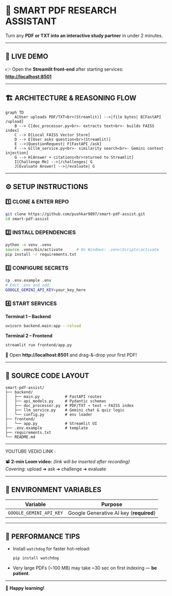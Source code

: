 # 🧠 SMART PDF RESEARCH ASSISTANT

Turn any **PDF or TXT into an interactive study partner** in under 2 minutes.

---

## 🚀 LIVE DEMO

👉 Open the **Streamlit front-end** after starting services:  
**[http://localhost:8501](http://localhost:8501)**

---

## 🏗️ ARCHITECTURE & REASONING FLOW

```mermaid
graph TD
    A[User uploads PDF/TXT<br>(Streamlit)] -->|file bytes| B[FastAPI /upload]
    B --> C[doc_processor.py<br>- extracts text<br>- builds FAISS index]
    C --> D[Local FAISS Vector Store]
    D --> E[User asks question<br>(Streamlit)]
    E -->|QuestionRequest| F[FastAPI /ask]
    F --> G[llm_service.py<br>- similarity search<br>- Gemini context injection]
    G --> H[Answer + citations<br>returned to Streamlit]
    I[Challenge Me] -->|/challenges| G
    J[Evaluate Answer] -->|/evaluate| G
```

---

## ⚙️ SETUP INSTRUCTIONS

### 1️⃣ CLONE & ENTER REPO
```bash
git clone https://github.com/pushkar9897/smart-pdf-assist.git
cd smart-pdf-assist
```

### 2️⃣ INSTALL DEPENDENCIES
```bash
python -m venv .venv
source .venv/bin/activate      # On Windows: .venv\Scripts\activate
pip install -r requirements.txt
```

### 3️⃣ CONFIGURE SECRETS
```bash
cp .env.example .env
# Edit .env and add:
GOOGLE_GEMINI_API_KEY=your_key_here
```

### 4️⃣ START SERVICES

**Terminal 1 – Backend**
```bash
uvicorn backend.main:app --reload
```

**Terminal 2 – Frontend**
```bash
streamlit run frontend/app.py
```

🔗 Open **http://localhost:8501** and drag-&-drop your first PDF!

---

## 📁 SOURCE CODE LAYOUT

```
smart-pdf-assist/
├── backend/
│   ├── main.py           # FastAPI routes
│   ├── api_models.py     # Pydantic schemas
│   ├── doc_processor.py  # PDF/TXT → text → FAISS index
│   ├── llm_service.py    # Gemini chat & quiz logic
│   └── config.py         # env loader
├── frontend/
│   └── app.py            # Streamlit UI
├── .env.example          # template
├── requirements.txt
└── README.md
```

---

YOUTUBE VEDIO LINK :

📽️ **2-min Loom video:** _(link will be inserted after recording)_  
_Covering:_ upload ➜ ask ➜ challenge ➜ evaluate

---

## 📝 ENVIRONMENT VARIABLES

| Variable               | Purpose                                    |
|------------------------|--------------------------------------------|
| `GOOGLE_GEMINI_API_KEY` | Google Generative AI key (**required**)   |

---

## 🔧 PERFORMANCE TIPS

- Install `watchdog` for faster hot-reload:
  ```bash
  pip install watchdog
  ```

- Very large PDFs (~100 MB) may take ~30 sec on first indexing — **be patient**.

---

🎉 **Happy learning!**

